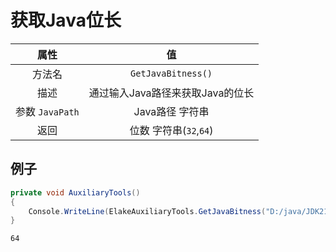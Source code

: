 # 获取Java位长

|      属性       |                值                |
| :-------------: | :------------------------------: |
|     方法名      |        `GetJavaBitness()`        |
|      描述       | 通过输入Java路径来获取Java的位长 |
| 参数 `JavaPath` |         Java路径 字符串          |
|      返回       |      位数 字符串(`32`,`64`)      |

## 例子

```C# [代码示例]
private void AuxiliaryTools()
{
    Console.WriteLine(ElakeAuxiliaryTools.GetJavaBitness("D:/java/JDK21"));
}
```

``` [输出]
64
```
